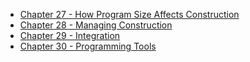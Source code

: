 - [Chapter 27 - How Program Size Affects Construction](code-complete/06-27-how-program-size-affects-construction/ "Chapter 27 - How Program Size Affects Construction")
- [Chapter 28 - Managing Construction](code-complete/06-28-managing-construction/ "Chapter 28 - Managing Construction")
- [Chapter 29 - Integration](code-complete/06-29-integration/ "Chapter 29 - Integration")
- [Chapter 30 - Programming Tools](code-complete/06-30-programming-tools/ "Chapter 30 - Programming Tools")